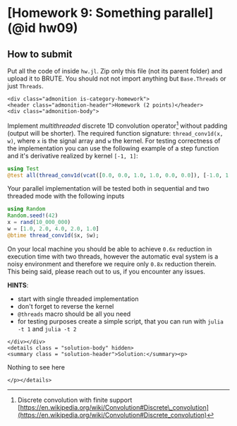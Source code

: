 # [Homework 9: Something parallel](@id hw09)

## How to submit
Put all the code of inside `hw.jl`. Zip only this file (not its parent folder) and upload it to BRUTE. You should not not import anything but `Base.Threads` or just `Threads`. 

```@raw html
<div class="admonition is-category-homework">
<header class="admonition-header">Homework (2 points)</header>
<div class="admonition-body">
```
Implement *multithreaded* discrete 1D convolution operator[^1] without padding (output will be shorter). The required function signature: `thread_conv1d(x, w)`, where `x` is the signal array and `w` the kernel. For testing correctness of the implementation you can use the following example of a step function and it's derivative realized by kernel `[-1, 1]`:
```julia
using Test
@test all(thread_conv1d(vcat([0.0, 0.0, 1.0, 1.0, 0.0, 0.0]), [-1.0, 1.0]) .≈ [0.0, -1.0, 0.0, 1.0, 0.0])
```
[^1]: Discrete convolution with finite support [https://en.wikipedia.org/wiki/Convolution#Discrete\_convolution](https://en.wikipedia.org/wiki/Convolution#Discrete_convolution)

Your parallel implementation will be tested both in sequential and two threaded mode with the following inputs
```julia
using Random
Random.seed!(42)
x = rand(10_000_000)
w = [1.0, 2.0, 4.0, 2.0, 1.0]
@btime thread_conv1d($x, $w);
```
On your local machine you should be able to achieve `0.6x` reduction in execution time with two threads, however the automatic eval system is a noisy environment and therefore we require only `0.8x` reduction therein. This being said, please reach out to us, if you encounter any issues.

**HINTS**:
- start with single threaded implementation
- don't forget to reverse the kernel
- `@threads` macro should be all you need
- for testing purposes create a simple script, that you can run with `julia -t 1` and `julia -t 2`

```@raw html
</div></div>
<details class = "solution-body" hidden>
<summary class = "solution-header">Solution:</summary><p>
```

Nothing to see here

```@raw html
</p></details>
```